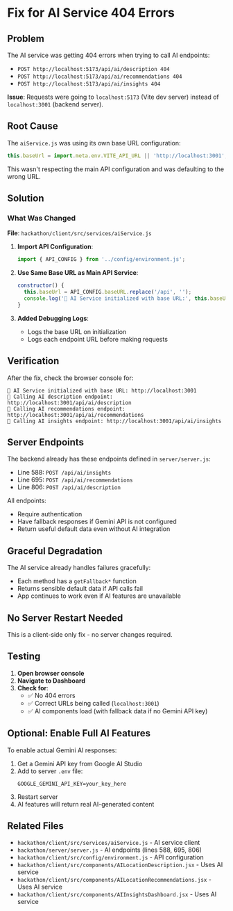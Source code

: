 # Fix for AI Service 404 Errors

## Problem
The AI service was getting 404 errors when trying to call AI endpoints:
- `POST http://localhost:5173/api/ai/description 404`
- `POST http://localhost:5173/api/ai/recommendations 404`
- `POST http://localhost:5173/api/ai/insights 404`

**Issue**: Requests were going to `localhost:5173` (Vite dev server) instead of `localhost:3001` (backend server).

## Root Cause
The `aiService.js` was using its own base URL configuration:
```javascript
this.baseUrl = import.meta.env.VITE_API_URL || 'http://localhost:3001';
```

This wasn't respecting the main API configuration and was defaulting to the wrong URL.

## Solution

### What Was Changed

**File**: `hackathon/client/src/services/aiService.js`

1. **Import API Configuration**:
   ```javascript
   import { API_CONFIG } from '../config/environment.js';
   ```

2. **Use Same Base URL as Main API Service**:
   ```javascript
   constructor() {
     this.baseUrl = API_CONFIG.baseURL.replace('/api', '');
     console.log('🤖 AI Service initialized with base URL:', this.baseUrl);
   }
   ```

3. **Added Debugging Logs**:
   - Logs the base URL on initialization
   - Logs each endpoint URL before making requests

## Verification

After the fix, check the browser console for:

```
🤖 AI Service initialized with base URL: http://localhost:3001
🤖 Calling AI description endpoint: http://localhost:3001/api/ai/description
🤖 Calling AI recommendations endpoint: http://localhost:3001/api/ai/recommendations
🤖 Calling AI insights endpoint: http://localhost:3001/api/ai/insights
```

## Server Endpoints

The backend already has these endpoints defined in `server/server.js`:
- Line 588: `POST /api/ai/insights`
- Line 695: `POST /api/ai/recommendations`
- Line 806: `POST /api/ai/description`

All endpoints:
- Require authentication
- Have fallback responses if Gemini API is not configured
- Return useful default data even without AI integration

## Graceful Degradation

The AI service already handles failures gracefully:
- Each method has a `getFallback*` function
- Returns sensible default data if API calls fail
- App continues to work even if AI features are unavailable

## No Server Restart Needed

This is a client-side only fix - no server changes required.

## Testing

1. **Open browser console**
2. **Navigate to Dashboard**
3. **Check for**:
   - ✅ No 404 errors
   - ✅ Correct URLs being called (`localhost:3001`)
   - ✅ AI components load (with fallback data if no Gemini API key)

## Optional: Enable Full AI Features

To enable actual Gemini AI responses:

1. Get a Gemini API key from Google AI Studio
2. Add to server `.env` file:
   ```
   GOOGLE_GEMINI_API_KEY=your_key_here
   ```
3. Restart server
4. AI features will return real AI-generated content

## Related Files

- `hackathon/client/src/services/aiService.js` - AI service client
- `hackathon/server/server.js` - AI endpoints (lines 588, 695, 806)
- `hackathon/client/src/config/environment.js` - API configuration
- `hackathon/client/src/components/AILocationDescription.jsx` - Uses AI service
- `hackathon/client/src/components/AILocationRecommendations.jsx` - Uses AI service  
- `hackathon/client/src/components/AIInsightsDashboard.jsx` - Uses AI service

